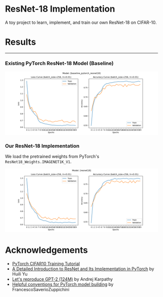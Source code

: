 # ResNet-18 Implementation
A toy project to learn, implement, and train our own ResNet-18 on CIFAR-10.


# Results
---

### Existing PyTorch ResNet-18 Model (Baseline)
![baseline pytorch resnet18](plots/baseline_pytorch_resnet18_metrics.png)


### Our ResNet-18 Implementation
We load the pretrained weights from PyTorch's `ResNet18_Weights.IMAGENET1K_V1`.


![ours resnet18](plots/resnet18_metrics.png)


# Acknowledgements
- [PyTorch CIFAR10 Training Tutorial](https://pytorch.org/tutorials/beginner/blitz/cifar10_tutorial.html)
- [A Detailed Introduction to ResNet and Its Implementation in PyTorch](https://medium.com/@freshtechyy/a-detailed-introduction-to-resnet-and-its-implementation-in-pytorch-744b13c8074a) by Huili Yu
- [Let's reproduce GPT-2 (124M)](https://www.youtube.com/watch?v=l8pRSuU81PU) by Andrej Karpathy
- [Helpful conventions for PyTorch model building](https://github.com/FrancescoSaverioZuppichini/Pytorch-how-and-when-to-use-Module-Sequential-ModuleList-and-ModuleDict/blob/master/README.md) by FrancescoSaverioZuppichini  

